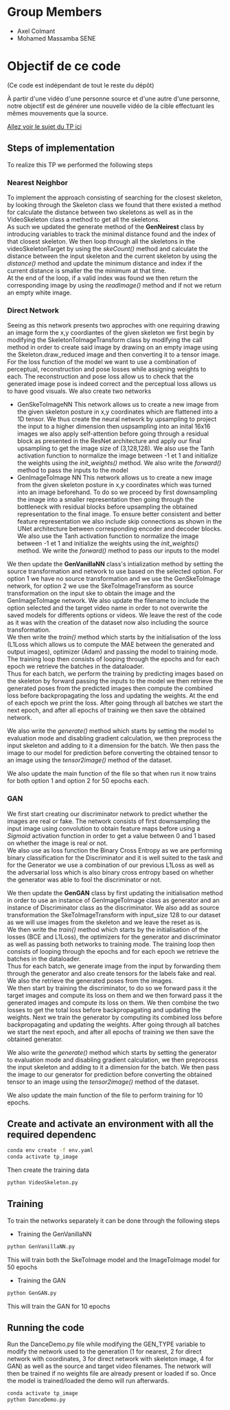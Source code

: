 # Group Members
- Axel Colmant
- Mohamed Massamba SENE

# Objectif de ce code
(Ce code est indépendant de tout le reste du dépôt)

À partir d'une vidéo d'une personne source et d'une autre d'une personne, notre objectif est de générer une nouvelle vidéo de la cible effectuant les mêmes mouvements que la source. 

[Allez voir le sujet du TP ici](http://alexandre.meyer.pages.univ-lyon1.fr/m2-apprentissage-profond-image/am/tp_dance/)


## Steps of implementation
To realize this TP we performed the following steps

### Nearest Neighbor
To implement the approach consisting of searching for the closest skeleton, by looking through the Skeleton class we found that there existed a method for calculate the distance between two skeletons as well as in the VideoSkeleton class a method to get all the skeletons.<br/>
As such we updated the generate method of the **GenNeirest** class by introducing variables to track the minimal distance found and the index of that closest skeleton. We then loop through all the skeletons in the videoSkeletonTarget by using the *skeCount()* method and calculate the distance between the input skeleton and the current skeleton by using the *distance()* method and update the minimum distance and index if the current distance is smaller the the minimum at that time.<br/>
At the end of the loop, if a valid index was found we then return the corresponding image by using the *readImage()* method and if not we return an empty white image.

### Direct Network

Seeing as this network presents two approches with one requiring drawing an image form the x,y coordiantes of the given skeleton we first begin by modifying the SkeletonToImageTransform class by modifying the call method in order to create said image by drawing on an empty image using the Skeleton.draw_reduced image and then converting it to a tensor image.<br/>
For the loss function of the model we want to use a combination of perceptual, reconstruction and pose losses while assigning weights to each. The reconstruction and pose loss allow us to check that the generated image pose is indeed correct and the perceptual loss allows us to have good visuals. We also create two networks<br/>
- GenSkeToImageNN
This network allows us to create a new image from the given skeleton posture in x,y coordinates which are flattened into a 1D tensor. We thus create the neural network by upsampling to project the input to a higher dimension then uspsampling into an inital 16x16 images we also apply self-attention before going through a residual block as presented in the ResNet architecture and apply our final upsampling to get the image size of (3,128,128). We also use the Tanh activation function to normalize the image between -1 et 1 and initialize the weights using the *init_weights()* method.
We also write the *forward()* method to pass the inputs to the model
- GenImageToImage NN
This network allows us to create a new image from the given skeleton posture in x,y coordinates which was turned into an image beforehand. To do so we proceed by first downsampling the image into a smaller representation then going through the bottleneck with residual blocks before upsampling the obtained representation to the final image. To ensure better consistent and better feature representation we also include skip connections as shown in the UNet architecture between corresponding encoder and decoder blocks. We also use the Tanh activation function to normalize the image between -1 et 1 and initialize the weights using the *init_weights()* method. We write the *forward()* method to pass our inputs to the model

We then update the **GenVanillaNN** class's intialization method by setting the source transformation and network to use based on the selected option. For option 1 we have no source transformation and we use the GenSkeToImage network, for option 2 we use the SkeToImageTransform as source transformation on the input ske to obtain the image and the GenImageToImage network. We also update the filename to include the option selected and the target video name in order to not overwrite the saved models for differents options or videos. We leave the rest of the code as it was with the creation of the dataset now also including the source transformation.<br/>
We then write the *train()* method which starts by the initialisation of the loss (L1Loss which allows us to compute the MAE between the generated and output images), optimizer (Adam) and passing the model to training mode. The training loop then consists of looping through the epochs and for each epoch we retrieve the batches in the dataloader.<br/> Thus for each batch, we perform the training by predicting images based on the skeleton by forward passing the inputs to the model we then retrieve the generated poses from the predicted images then compute the combined loss before backpropagating the loss and updating the weights. At the end of each epoch we print the loss. After going through all batches we start the next epoch, and after all epochs of training we then save the obtained network.

We also write the *generate()* method which starts by setting the model to evaluation mode and disabling gradient calculation, we then preprocess the input skeleton and adding to it a dimension for the batch. We then pass the image to our model for prediction before converting the obtained tensor to an image using the *tensor2image()* method of the dataset.

We also update the main function of the file so that when run it now trains for both option 1 and option 2 for 50 epochs each.


### GAN

We first start creating our discriminator network to predict whether the images are real or fake. The network consists of first downsampling the input image using convolution to obtain feature maps before using a *Sigmoid* activation function in order to get a value between 0 and 1 based on whether the image is real or not.<br/>
We also use as loss function the Binary Cross Entropy as we are performing binary classification for the Discriminator and it is well suited to the task and for the Generator we use a combination of our previous L1Loss as well as the adversarial loss which is also binary cross entropy based on whether the generator was able to fool the discriminator or not.

We then update the **GenGAN** class by first updating the initialisation method in order to use an instance of GenImageToImage class as generator and an instance of Discriminator class as the discriminator. We also add as source transformation the SkeToImageTransform with input_size 128 to our dataset as we will use images from the skeleton and we leave the reset as is.<br/>
We then write the *train()* method which starts by the initialisation of the losses (BCE and L1Loss), the optimizers for the generator and discriminator as well as passing both networks to training mode. The training loop then consists of looping through the epochs and for each epoch we retrieve the batches in the dataloader.<br/> Thus for each batch, we generate image from the input by forwarding them through the generator and also create tensors for the labels fake and real. We also the retrieve the generated poses from the images.<br/>
We then start by training the discriminator, to do so we forward pass it the target images and compute its loss on them and we then forward pass it the generated images and compute its loss on them. We then combine the two losses to get the total loss before backpropagating and updating the weights. Next we train the generator by computing its combined loss before backpropagating and updating the weights. After going through all batches we start the next epoch, and after all epochs of training we then save the obtained generator.

We also write the *generate()* method which starts by setting the generator to evaluation mode and disabling gradient calculation, we then preprocess the input skeleton and adding to it a dimension for the batch. We then pass the image to our generator for prediction before converting the obtained tensor to an image using the *tensor2image()* method of the dataset.

We also update the main function of the file to perform training for 10 epochs.

## Create and activate an environment with all the required dependenc
```bash
conda env create -f env.yaml
conda activate tp_image 
```
Then create the training data
```bash
python VideoSkeleton.py
```

## Training 
To train the networks separately it can be done through the following steps
- Training the GenVanillaNN
```bash
python GenVanillaNN.py
```
This will train both the SkeToImage model and the ImageToImage model for 50 epochs
- Training the GAN
```bash
python GenGAN.py
```
This will train the GAN for 10 epochs

## Running the code
Run the DanceDemo.py file while modifying the GEN_TYPE variable to modify the network used to the generation (1 for nearest, 2 for direct network with coordinates, 3 for direct network with skeleton image, 4 for GAN) as well as the source and target video filenames. The network will then be trained if no weights file are already present or loaded if so. Once the model is trained/loaded the demo will run afterwards.
```bash
conda activate tp_image 
python DanceDemo.py
```